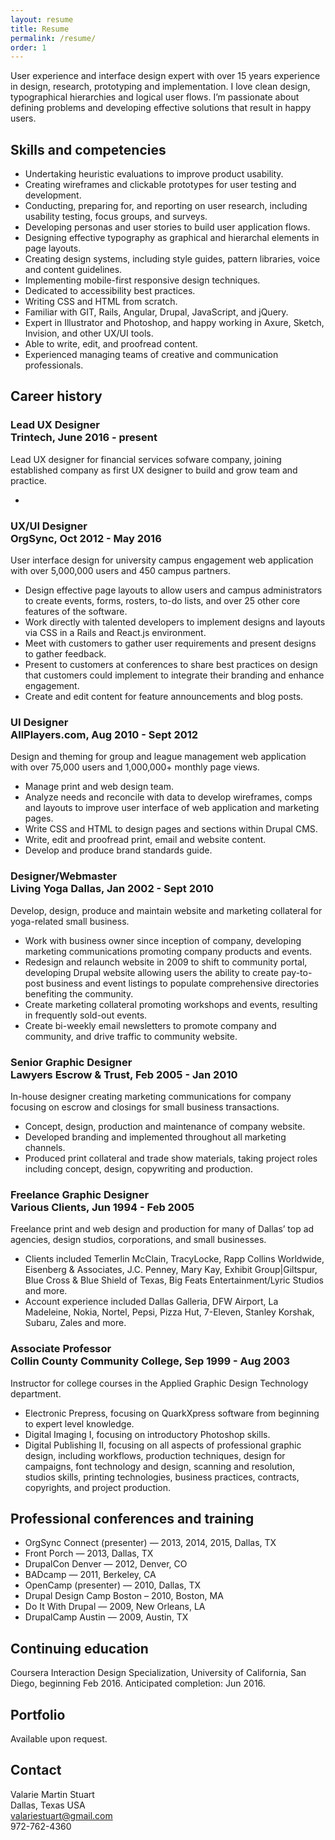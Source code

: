 ```yaml
---
layout: resume
title: Resume
permalink: /resume/
order: 1
---
```


User experience and interface design expert with over 15 years experience in design, research, prototyping and implementation. I love clean design, typographical hierarchies and logical user flows. I’m passionate about defining problems and developing effective solutions that result in happy users.

## Skills and competencies

  * Undertaking heuristic evaluations to improve product usability.
  * Creating wireframes and clickable prototypes for user testing and development.
  * Conducting, preparing for, and reporting on user research, including usability testing, focus groups, and surveys.
  * Developing personas and user stories to build user application flows.
  * Designing effective typography as graphical and hierarchal elements in page layouts.
  * Creating design systems, including style guides, pattern libraries, voice and content guidelines.
  * Implementing mobile-first responsive design techniques.
  * Dedicated to accessibility best practices.
  * Writing CSS and HTML from scratch.
  * Familiar with GIT, Rails, Angular, Drupal, JavaScript, and jQuery.
  * Expert in Illustrator and Photoshop, and happy working in Axure, Sketch, Invision, and other UX/UI tools.
  * Able to write, edit, and proofread content.
  * Experienced managing teams of creative and communication professionals.

## Career history

### Lead UX Designer <br />Trintech,  June 2016 - present
Lead UX designer for financial services sofware company, joining established company as first UX designer to build and grow team and practice.

  *

### UX/UI Designer <br />OrgSync, Oct 2012 - May 2016

User interface design for university campus engagement web application with over 5,000,000 users and 450 campus partners.

  * Design effective page layouts to allow users and campus administrators to create events, forms, rosters, to-do lists, and over 25 other core features of the software.
  * Work directly with talented developers to implement designs and layouts via CSS in a Rails and React.js environment.
  * Meet with customers to gather user requirements and present designs to gather feedback.
  * Present to customers at conferences to share best practices on design that customers could implement to integrate their branding and enhance engagement.
  * Create and edit content for feature announcements and blog posts.

### UI Designer <br />AllPlayers.com, Aug 2010 - Sept 2012

Design and theming for group and league management web application with over 75,000 users and 1,000,000+ monthly page views.

  * Manage print and web design team.
  * Analyze needs and reconcile with data to develop wireframes, comps and layouts to improve user interface of web application and marketing pages.
  * Write CSS and HTML to design pages and sections within Drupal CMS.
  * Write, edit and proofread print, email and website content.
  * Develop and produce brand standards guide.

### Designer/Webmaster <br />Living Yoga Dallas, Jan 2002 - Sept 2010

Develop, design, produce and maintain website and marketing collateral for yoga-related small business.

  * Work with business owner since inception of company, developing marketing communications promoting company products and events.
  * Redesign and relaunch website in 2009 to shift to community portal, developing Drupal website allowing users the ability to create pay-to-post business and event listings to populate comprehensive directories benefiting the community.
  * Create marketing collateral promoting workshops and events, resulting in frequently sold-out events.
  * Create bi-weekly email newsletters to promote company and community, and drive traffic to community website.

### Senior Graphic Designer <br />Lawyers Escrow & Trust, Feb 2005 - Jan 2010

In-house designer creating marketing communications for company focusing on escrow and closings for small business transactions.

  * Concept, design, production and maintenance of company website.
  * Developed branding and implemented throughout all marketing channels.
  * Produced print collateral and trade show materials, taking project roles including concept, design, copywriting and production.

### Freelance Graphic Designer <br />Various Clients, Jun 1994 - Feb 2005

Freelance print and web design and production for many of Dallas’ top ad agencies, design studios, corporations, and small businesses.

  * Clients included Temerlin McClain, TracyLocke, Rapp Collins Worldwide, Eisenberg & Associates, J.C. Penney, Mary Kay, Exhibit Group\|Giltspur, Blue Cross & Blue Shield of Texas, Big Feats Entertainment/Lyric Studios and more.
  * Account experience included Dallas Galleria, DFW Airport, La Madeleine, Nokia, Nortel, Pepsi, Pizza Hut, 7-Eleven, Stanley Korshak, Subaru, Zales and more.

### Associate Professor <br />Collin County Community College, Sep 1999 - Aug 2003

Instructor for college courses in the Applied Graphic Design Technology department.

  * Electronic Prepress, focusing on QuarkXpress software from beginning to expert level  knowledge.
  * Digital Imaging I, focusing on introductory Photoshop skills.
  * Digital Publishing II, focusing on all aspects of professional graphic design, including workflows, production techniques, design for campaigns, font technology and design, scanning and resolution, studios skills, printing technologies, business practices, contracts, copyrights, and project production.

## Professional conferences and training

  * OrgSync Connect (presenter) — 2013, 2014, 2015, Dallas, TX
  * Front Porch — 2013, Dallas, TX
  * DrupalCon Denver — 2012, Denver, CO
  * BADcamp — 2011, Berkeley, CA
  * OpenCamp (presenter) — 2010, Dallas, TX
  * Drupal Design Camp Boston – 2010, Boston, MA
  * Do It With Drupal — 2009, New Orleans, LA
  * DrupalCamp Austin — 2009, Austin, TX

## Continuing education

Coursera Interaction Design Specialization, University of California, San Diego, beginning Feb 2016. Anticipated completion: Jun 2016.

## Portfolio

Available upon request.

## Contact

Valarie Martin Stuart<br />
Dallas, Texas USA<br />
valariestuart@gmail.com<br />
972-762-4360
